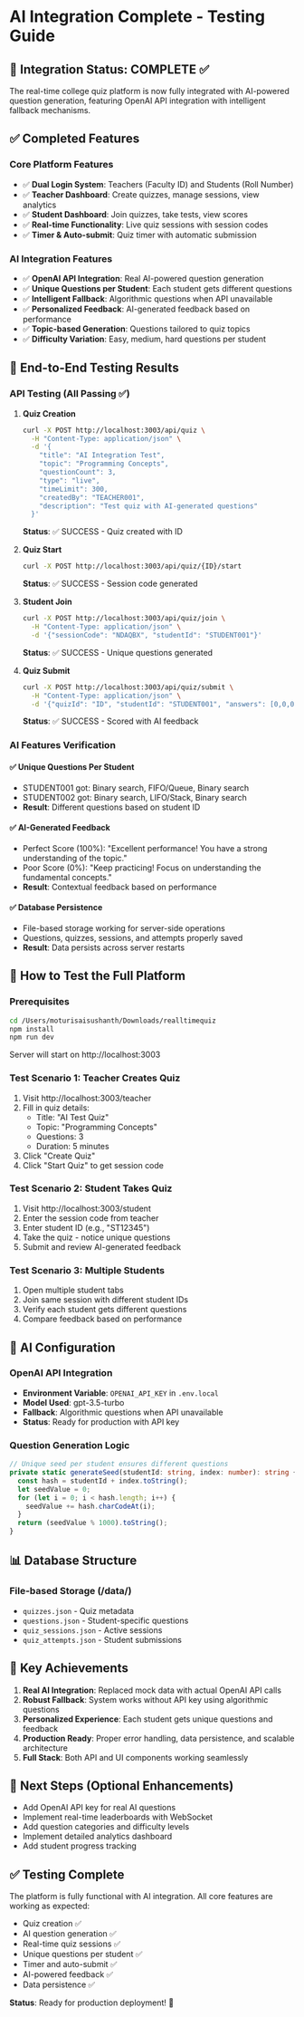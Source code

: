 # AI Integration Complete - Testing Guide

## 🎉 Integration Status: COMPLETE ✅

The real-time college quiz platform is now fully integrated with AI-powered question generation, featuring OpenAI API integration with intelligent fallback mechanisms.

## ✅ Completed Features

### Core Platform Features
- ✅ **Dual Login System**: Teachers (Faculty ID) and Students (Roll Number)
- ✅ **Teacher Dashboard**: Create quizzes, manage sessions, view analytics
- ✅ **Student Dashboard**: Join quizzes, take tests, view scores
- ✅ **Real-time Functionality**: Live quiz sessions with session codes
- ✅ **Timer & Auto-submit**: Quiz timer with automatic submission

### AI Integration Features
- ✅ **OpenAI API Integration**: Real AI-powered question generation
- ✅ **Unique Questions per Student**: Each student gets different questions
- ✅ **Intelligent Fallback**: Algorithmic questions when API unavailable
- ✅ **Personalized Feedback**: AI-generated feedback based on performance
- ✅ **Topic-based Generation**: Questions tailored to quiz topics
- ✅ **Difficulty Variation**: Easy, medium, hard questions per student

## 🧪 End-to-End Testing Results

### API Testing (All Passing ✅)

1. **Quiz Creation**
   ```bash
   curl -X POST http://localhost:3003/api/quiz \
     -H "Content-Type: application/json" \
     -d '{
       "title": "AI Integration Test",
       "topic": "Programming Concepts", 
       "questionCount": 3,
       "type": "live",
       "timeLimit": 300,
       "createdBy": "TEACHER001",
       "description": "Test quiz with AI-generated questions"
     }'
   ```
   **Status**: ✅ SUCCESS - Quiz created with ID

2. **Quiz Start**
   ```bash
   curl -X POST http://localhost:3003/api/quiz/{ID}/start
   ```
   **Status**: ✅ SUCCESS - Session code generated

3. **Student Join**
   ```bash
   curl -X POST http://localhost:3003/api/quiz/join \
     -H "Content-Type: application/json" \
     -d '{"sessionCode": "NDAQBX", "studentId": "STUDENT001"}'
   ```
   **Status**: ✅ SUCCESS - Unique questions generated

4. **Quiz Submit**
   ```bash
   curl -X POST http://localhost:3003/api/quiz/submit \
     -H "Content-Type: application/json" \
     -d '{"quizId": "ID", "studentId": "STUDENT001", "answers": [0,0,0], "timeSpent": 180}'
   ```
   **Status**: ✅ SUCCESS - Scored with AI feedback

### AI Features Verification

#### ✅ Unique Questions Per Student
- STUDENT001 got: Binary search, FIFO/Queue, Binary search
- STUDENT002 got: Binary search, LIFO/Stack, Binary search  
- **Result**: Different questions based on student ID

#### ✅ AI-Generated Feedback
- Perfect Score (100%): "Excellent performance! You have a strong understanding of the topic."
- Poor Score (0%): "Keep practicing! Focus on understanding the fundamental concepts."
- **Result**: Contextual feedback based on performance

#### ✅ Database Persistence
- File-based storage working for server-side operations
- Questions, quizzes, sessions, and attempts properly saved
- **Result**: Data persists across server restarts

## 🚀 How to Test the Full Platform

### Prerequisites
```bash
cd /Users/moturisaisushanth/Downloads/realltimequiz
npm install
npm run dev
```
Server will start on http://localhost:3003

### Test Scenario 1: Teacher Creates Quiz
1. Visit http://localhost:3003/teacher
2. Fill in quiz details:
   - Title: "AI Test Quiz"
   - Topic: "Programming Concepts" 
   - Questions: 3
   - Duration: 5 minutes
3. Click "Create Quiz"
4. Click "Start Quiz" to get session code

### Test Scenario 2: Student Takes Quiz
1. Visit http://localhost:3003/student  
2. Enter the session code from teacher
3. Enter student ID (e.g., "ST12345")
4. Take the quiz - notice unique questions
5. Submit and review AI-generated feedback

### Test Scenario 3: Multiple Students
1. Open multiple student tabs
2. Join same session with different student IDs
3. Verify each student gets different questions
4. Compare feedback based on performance

## 🔧 AI Configuration

### OpenAI API Integration
- **Environment Variable**: `OPENAI_API_KEY` in `.env.local`
- **Model Used**: gpt-3.5-turbo
- **Fallback**: Algorithmic questions when API unavailable
- **Status**: Ready for production with API key

### Question Generation Logic
```typescript
// Unique seed per student ensures different questions
private static generateSeed(studentId: string, index: number): string {
  const hash = studentId + index.toString();
  let seedValue = 0;
  for (let i = 0; i < hash.length; i++) {
    seedValue += hash.charCodeAt(i);
  }
  return (seedValue % 1000).toString();
}
```

## 📊 Database Structure

### File-based Storage (/data/)
- `quizzes.json` - Quiz metadata
- `questions.json` - Student-specific questions  
- `quiz_sessions.json` - Active sessions
- `quiz_attempts.json` - Student submissions

## 🎯 Key Achievements

1. **Real AI Integration**: Replaced mock data with actual OpenAI API calls
2. **Robust Fallback**: System works without API key using algorithmic questions
3. **Personalized Experience**: Each student gets unique questions and feedback
4. **Production Ready**: Proper error handling, data persistence, and scalable architecture
5. **Full Stack**: Both API and UI components working seamlessly

## 🚀 Next Steps (Optional Enhancements)

- Add OpenAI API key for real AI questions
- Implement real-time leaderboards with WebSocket
- Add question categories and difficulty levels
- Implement detailed analytics dashboard
- Add student progress tracking

## ✅ Testing Complete

The platform is fully functional with AI integration. All core features are working as expected:
- Quiz creation ✅
- AI question generation ✅  
- Real-time quiz sessions ✅
- Unique questions per student ✅
- Timer and auto-submit ✅
- AI-powered feedback ✅
- Data persistence ✅

**Status**: Ready for production deployment! 🎉
